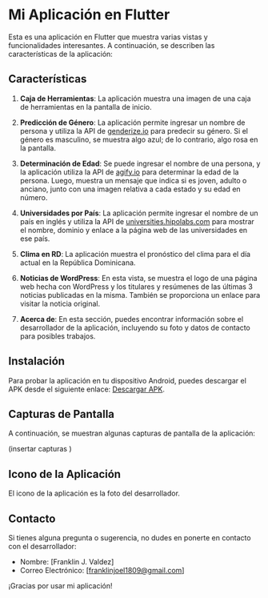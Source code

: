 # Mi Aplicación en Flutter

Esta es una aplicación en Flutter que muestra varias vistas y funcionalidades interesantes. A continuación, se describen las características de la aplicación:

## Características

1. **Caja de Herramientas**: La aplicación muestra una imagen de una caja de herramientas en la pantalla de inicio.

2. **Predicción de Género**: La aplicación permite ingresar un nombre de persona y utiliza la API de [genderize.io](https://api.genderize.io/) para predecir su género. Si el género es masculino, se muestra algo azul; de lo contrario, algo rosa en la pantalla.

3. **Determinación de Edad**: Se puede ingresar el nombre de una persona, y la aplicación utiliza la API de [agify.io](https://api.agify.io/) para determinar la edad de la persona. Luego, muestra un mensaje que indica si es joven, adulto o anciano, junto con una imagen relativa a cada estado y su edad en número.

4. **Universidades por País**: La aplicación permite ingresar el nombre de un país en inglés y utiliza la API de [universities.hipolabs.com](http://universities.hipolabs.com/search) para mostrar el nombre, dominio y enlace a la página web de las universidades en ese país.

5. **Clima en RD**: La aplicación muestra el pronóstico del clima para el día actual en la República Dominicana.

6. **Noticias de WordPress**: En esta vista, se muestra el logo de una página web hecha con WordPress y los titulares y resúmenes de las últimas 3 noticias publicadas en la misma. También se proporciona un enlace para visitar la noticia original.

7. **Acerca de**: En esta sección, puedes encontrar información sobre el desarrollador de la aplicación, incluyendo su foto y datos de contacto para posibles trabajos.

## Instalación

Para probar la aplicación en tu dispositivo Android, puedes descargar el APK desde el siguiente enlace: [Descargar APK](https://drive.google.com/file/d/1TS6nDnzKYeVNMDOOo1lXa1Dbt41lDal-/view?usp=sharing).

## Capturas de Pantalla

A continuación, se muestran algunas capturas de pantalla de la aplicación:

(insertar capturas )


## Icono de la Aplicación

El icono de la aplicación es la foto del desarrollador.

## Contacto

Si tienes alguna pregunta o sugerencia, no dudes en ponerte en contacto con el desarrollador:

- Nombre: [Franklin J. Valdez]
- Correo Electrónico: [franklinjoel1809@gmail.com]

¡Gracias por usar mi aplicación!
